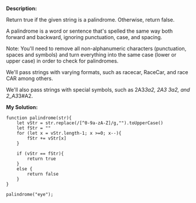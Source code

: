 **Description:**

Return true if the given string is a palindrome. Otherwise, return false.

A palindrome is a word or sentence that's spelled the same way both forward and backward, ignoring punctuation, case, and spacing.

Note: You'll need to remove all non-alphanumeric characters (punctuation, spaces and symbols) and turn everything into the same case (lower or upper case) in order to check for palindromes.

We'll pass strings with varying formats, such as racecar, RaceCar, and race CAR among others.

We'll also pass strings with special symbols, such as 2A3*3a2, 2A3 3a2, and 2_A3*3#A2.

**My Solution:**

```
function palindrome(str){
	let vStr = str.replace(/[^0-9a-zA-Z]/g,"").toUpperCase()
	let fStr = ""
	for (let x = vStr.length-1; x >=0; x--){
		fStr += vStr[x]
	}
	
	if (vStr == fStr){
		return true
	}
	else {
		return false
	}
}

palindrome("eye");

```

